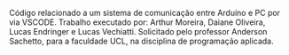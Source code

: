 Código relacionado a um sistema de comunicação entre Arduíno e PC por via VSCODE.
Trabalho executado por: Arthur Moreira, Daiane Oliveira, Lucas Endringer e Lucas Vechiatti.
Solicitado pelo professor Anderson Sachetto, para a faculdade UCL, na disciplina de programação aplicada.
